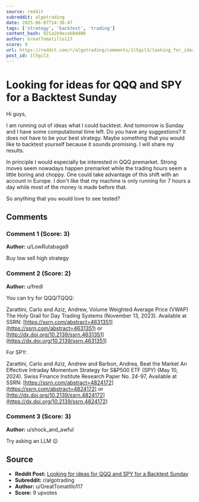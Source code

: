 ```yaml
---
source: reddit
subreddit: algotrading
date: 2025-06-07T14:36:47
tags: ['strategy', 'backtest', 'trading']
content_hash: 921a2b9eceb04d00
author: GreatTomatillo117
score: 9
url: https://reddit.com/r/algotrading/comments/1l5gil3/looking_for_ideas_for_qqq_and_spy_for_a_backtest/
post_id: 1l5gil3
---
```


# Looking for ideas for QQQ and SPY for a Backtest Sunday

Hi guys,

I am running out of ideas what I could backtest. And tomorrow is Sunday and I have some computational time left. Do you have any suggestions? It does not have to be your best strategy. Maybe something that you would like to backtest yourself because it sounds promising. I will share my results.

In principle I would especially be interested in QQQ premarket. Strong moves seem nowadays happen premarket while the trading hours seem a little boring and choppy. One could take advantage of this shift with an account in Europe. I don't like that my machine is only running for 7 hours a day while most of the money is made before that.

So anything that you would love to see tested?

## Comments

### Comment 1 (Score: 3)

**Author:** u/LowRutabaga9

Buy low sell high strategy

### Comment 2 (Score: 2)

**Author:** u/fredl

You can try for QQQ/TQQQ:

Zarattini, Carlo and Aziz, Andrew, Volume Weighted Average Price (VWAP) The Holy Grail for Day Trading Systems (November 13, 2023). Available at SSRN: [https://ssrn.com/abstract=4631351](https://ssrn.com/abstract=4631351) or [http://dx.doi.org/10.2139/ssrn.4631351](https://dx.doi.org/10.2139/ssrn.4631351)

For SPY:

Zarattini, Carlo and Aziz, Andrew and Barbon, Andrea, Beat the Market An Effective Intraday Momentum Strategy for S&P500 ETF (SPY) (May 10, 2024). Swiss Finance Institute Research Paper No. 24-97, Available at SSRN: [https://ssrn.com/abstract=4824172](https://ssrn.com/abstract=4824172) or [http://dx.doi.org/10.2139/ssrn.4824172](https://dx.doi.org/10.2139/ssrn.4824172)

### Comment 3 (Score: 3)

**Author:** u/shock_and_awful

Try asking an LLM 😉

## Source

- **Reddit Post:** [Looking for ideas for QQQ and SPY for a Backtest Sunday](https://reddit.com/r/algotrading/comments/1l5gil3/looking_for_ideas_for_qqq_and_spy_for_a_backtest/)
- **Subreddit:** r/algotrading
- **Author:** u/GreatTomatillo117
- **Score:** 9 upvotes
